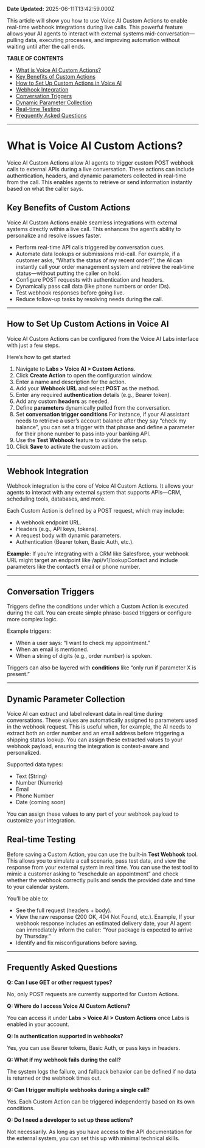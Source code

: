 **Date Updated:** 2025-06-11T13:42:59.000Z

This article will show you how to use Voice AI Custom Actions to enable real-time webhook integrations during live calls. This powerful feature allows your AI agents to interact with external systems mid-conversation—pulling data, executing processes, and improving automation without waiting until after the call ends.

  
**TABLE OF CONTENTS**

* [What is Voice AI Custom Actions?](#What-is-Voice-AI-Custom-Actions?)
* [Key Benefits of Custom Actions](#Key-Benefits-of-Custom-Actions)
* [How to Set Up Custom Actions in Voice AI](#How-to-Set-Up-Custom-Actions-in-Voice-AI)
* [Webhook Integration](#Webhook-Integration)
* [Conversation Triggers](#Conversation-Triggers)
* [Dynamic Parameter Collection](#Dynamic-Parameter-Collection)
* [Real-time Testing](#Real-time-Testing)
* [Frequently Asked Questions](#Frequently-Asked-Questions)

---

# **What is Voice AI Custom Actions?**

  
Voice AI Custom Actions allow AI agents to trigger custom POST webhook calls to external APIs during a live conversation. These actions can include authentication, headers, and dynamic parameters collected in real-time from the call. This enables agents to retrieve or send information instantly based on what the caller says.

  
## **Key Benefits of Custom Actions**

  
Voice AI Custom Actions enable seamless integrations with external systems directly within a live call. This enhances the agent’s ability to personalize and resolve issues faster.

* Perform real-time API calls triggered by conversation cues.
* Automate data lookups or submissions mid-call. For example, if a customer asks, “What’s the status of my recent order?”, the AI can instantly call your order management system and retrieve the real-time status—without putting the caller on hold.
* Configure POST requests with authentication and headers.
* Dynamically pass call data (like phone numbers or order IDs).
* Test webhook responses before going live.
* Reduce follow-up tasks by resolving needs during the call.

---

## **How to Set Up Custom Actions in Voice AI**

  
Voice AI Custom Actions can be configured from the Voice AI Labs interface with just a few steps.

  
Here’s how to get started:

1. Navigate to **Labs > Voice AI > Custom Actions**.
2. Click **Create Action** to open the configuration window.
3. Enter a name and description for the action.
4. Add your **Webhook URL** and select **POST** as the method.
5. Enter any required **authentication** details (e.g., Bearer token).
6. Add any custom **headers** as needed.
7. Define **parameters** dynamically pulled from the conversation.
8. Set **conversation trigger conditions**  For instance, if your AI assistant needs to retrieve a user’s account balance after they say “check my balance”, you can set a trigger with that phrase and define a parameter for their phone number to pass into your banking API.
9. Use the **Test Webhook** feature to validate the setup.
10. Click **Save** to activate the custom action.

---

## **Webhook Integration**

  
Webhook integration is the core of Voice AI Custom Actions. It allows your agents to interact with any external system that supports APIs—CRM, scheduling tools, databases, and more.

  
Each Custom Action is defined by a POST request, which may include:

* A webhook endpoint URL.
* Headers (e.g., API keys, tokens).
* A request body with dynamic parameters.
* Authentication (Bearer token, Basic Auth, etc.).

  
**Example:** If you’re integrating with a CRM like Salesforce, your webhook URL might target an endpoint like /api/v1/lookupContact and include parameters like the contact’s email or phone number.

---

## **Conversation Triggers**

  
Triggers define the conditions under which a Custom Action is executed during the call. You can create simple phrase-based triggers or configure more complex logic.

  
Example triggers:

* When a user says: “I want to check my appointment.”
* When an email is mentioned.
* When a string of digits (e.g., order number) is spoken.

  
Triggers can also be layered with **conditions** like “only run if parameter X is present.”

---

## **Dynamic Parameter Collection**

  
Voice AI can extract and label relevant data in real time during conversations. These values are automatically assigned to parameters used in the webhook request. This is useful when, for example, the AI needs to extract both an order number and an email address before triggering a shipping status lookup. You can assign these extracted values to your webhook payload, ensuring the integration is context-aware and personalized.

  
Supported data types:

* Text (String)
* Number (Numeric)
* Email
* Phone Number
* Date (coming soon)

  
You can assign these values to any part of your webhook payload to customize your integration.

  
## **Real-time Testing**

  
Before saving a Custom Action, you can use the built-in **Test Webhook** tool. This allows you to simulate a call scenario, pass test data, and view the response from your external system in real time. You can use the test tool to mimic a customer asking to “reschedule an appointment” and check whether the webhook correctly pulls and sends the provided date and time to your calendar system.

  
You’ll be able to:

* See the full request (headers + body).
* View the raw response (200 OK, 404 Not Found, etc.). Example, If your webhook response includes an estimated delivery date, your AI agent can immediately inform the caller: “Your package is expected to arrive by Thursday.”
* Identify and fix misconfigurations before saving.

---

## **Frequently Asked Questions**

  
**Q: Can I use GET or other request types?**

No, only POST requests are currently supported for Custom Actions.

  
**Q: Where do I access Voice AI Custom Actions?**

You can access it under **Labs > Voice AI > Custom Actions** once Labs is enabled in your account.

  
**Q: Is authentication supported in webhooks?**

Yes, you can use Bearer tokens, Basic Auth, or pass keys in headers.

  
**Q: What if my webhook fails during the call?**

The system logs the failure, and fallback behavior can be defined if no data is returned or the webhook times out.

  
**Q: Can I trigger multiple webhooks during a single call?**

Yes. Each Custom Action can be triggered independently based on its own conditions.

  
**Q: Do I need a developer to set up these actions?**

Not necessarily. As long as you have access to the API documentation for the external system, you can set this up with minimal technical skills.